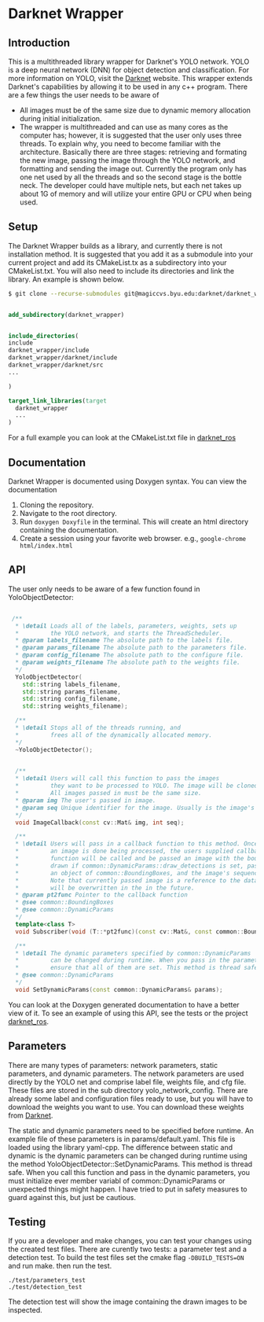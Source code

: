 # Darknet Wrapper

## Introduction
This is a multithreaded library wrapper for Darknet's YOLO network. YOLO is a deep neural network (DNN)
for object detection and classification. For more information on YOLO, visit the [Darknet](https://pjreddie.com/darknet/yolo/) website.
This wrapper extends Darknet's capabilities by allowing it to be used in any c++ program. 
There are a few things the user needs to be aware of
* All images must be of the same size due to dynamic memory allocation during initial initialization. 
* The wrapper is multithreaded and can use as many cores as the computer has; however, it is suggested that the user only uses three threads. To explain why, you need
    to become familiar with the architecture. Basically there are three stages: retrieving and formating the new image, passing the image through the YOLO network, and 
    formatting and sending the image out. Currently the program only has one net used by all the threads and so the second stage is the bottle neck. The developer could have
    multiple nets, but each net takes up about 1G of memory and will utilize your entire GPU or CPU when being used. 

## Setup

The Darknet Wrapper builds as a library, and currently there is not installation method. It is suggested that you add it as a submodule into your current project and add
its CMakeList.tx as a subdirectory into your CMakeList.txt. You will also need to include its directories and link the library. An example is shown below.

``` bash
$ git clone --recurse-submodules git@magiccvs.byu.edu:darknet/darknet_wrapper.git
``` 

``` cmake

add_subdirectory(darknet_wrapper)


include_directories(
include
darknet_wrapper/include
darknet_wrapper/darknet/include
darknet_wrapper/darknet/src
...

)

target_link_libraries(target
  darknet_wrapper
  ...
)

```

For a full example you can look at the CMakeList.txt file in [darknet_ros](https://magiccvs.byu.edu/gitlab/darknet/darknet_ros/blob/master/CMakeLists.txt)

## Documentation

Darknet Wrapper is documented using Doxygen syntax. You can view the documentation
1. Cloning the repository.
2. Navigate to the root directory.
3. Run ``` doxygen Doxyfile ``` in the terminal. This will create an html directory containing the documentation.
4. Create a session using your favorite web browser. e.g., ```google-chrome html/index.html```

## API

The user only needs to be aware of a few function found in YoloObjectDetector:

``` c++

 /**
  * \detail Loads all of the labels, parameters, weights, sets up
  *         the YOLO network, and starts the ThreadScheduler.
  * @param labels_filename The absolute path to the labels file.
  * @param params_filename The absolute path to the parameters file.
  * @param config_filename The absolute path to the configure file.
  * @param weights_filename The absolute path to the weights file.
  */
  YoloObjectDetector(
    std::string labels_filename, 
    std::string params_filename,
    std::string config_filename,
    std::string weights_filename);

  /**
  * \detail Stops all of the threads running, and
  *         frees all of the dynamically allocated memory.
  */
  ~YoloObjectDetector();

  
  /**
  * \detail Users will call this function to pass the images
  *         they want to be processed to YOLO. The image will be cloned.
  *         All images passed in must be the same size. 
  * @param img The user's passed in image.
  * @param seq Unique identifier for the image. Usually is the image's sequence.
  */
  void ImageCallback(const cv::Mat& img, int seq);

  /**
  * \detail Users will pass in a callback function to this method. Once
  *         an image is done being processed, the users supplied callback
  *         function will be called and be passed an image with the bounding boxes
  *         drawn if common::DynamicParams::draw_detections is set, passed 
  *         an object of common::BoundingBoxes, and the image's sequence number.
  *         Note that currently passed image is a reference to the data and 
  *         will be overwritten in the in the future.
  * @param pt2func Pointer to the callback function
  * @see common::BoundingBoxes
  * @see common::DynamicParams 
  */
  template<class T>
  void Subscriber(void (T::*pt2func)(const cv::Mat&, const common::BoundingBoxes&, const int&), T* object);

  /**
  * \detail The dynamic parameters specified by common::DynamicParams
  *         can be changed during runtime. When you pass in the parameters
  *         ensure that all of them are set. This method is thread safe.
  * @see common::DynamicParams
  */
  void SetDynamicParams(const common::DynamicParams& params);
```

You can look at the Doxygen generated documentation to have a better view of it. To see an example 
of using this API, see the tests or the project [darknet_ros](https://magiccvs.byu.edu/gitlab/darknet/darknet_ros).

## Parameters

There are many types of parameters: network parameters, static parameters, and dynamic parameters. The network parameters
are used directly by the YOLO net and comprise label file, weights file, and cfg file. These files are stored in the sub directory
yolo\_network\_config. There are already some label and configuration files ready to use, but you will have to download the weights you want to use. 
You can download these weights from [Darknet](https://pjreddie.com/darknet/yolo/). 

The static and dynamic parameters need to be specified before runtime. An example file of these parameters is in params/default.yaml. This file is loaded using the library yaml-cpp. 
The difference between static and dynamic is the dynamic parameters can be changed during runtime using the method YoloObjectDetector::SetDynamicParams. This method is thread safe. When you 
call this function and pass in the dynamic parameters, you must initialize ever member variabl of common::DynamicParams or unexpected things might happen. I have tried to put in safety 
measures to guard against this, but just be cautious. 

## Testing

If you are a developer and make changes, you can test your changes using the created test files. There are 
curently two tests: a parameter test and a detection test. To build the test files set the cmake flag ```-DBUILD_TESTS=ON``` and run make. 
then run the test.
```
./test/parameters_test
./test/detection_test
```

The detection test will show the image containing the drawn images to be inspected.